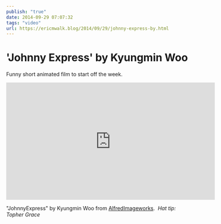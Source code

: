 ```yaml
---
publish: "true"
date: 2014-09-29 07:07:32
tags: "video"
url: https://ericmwalk.blog/2014/09/29/johnny-express-by.html
---
```


# 'Johnny Express' by Kyungmin Woo

Funny short animated film to start off the week.

<iframe width="560" height="315" src="https://www.youtube.com/embed/cSGZyRBpMBE" title="YouTube video player" frameborder="0" allow="accelerometer; autoplay; clipboard-write; encrypted-media; gyroscope; picture-in-picture" allowfullscreen></iframe>

"JohnnyExpress" by Kyungmin Woo from <a href="https://www.youtube.com/channel/UCvgQOD_WM1smaQNlAPafJIQ">AlfredImageworks</a>.  *Hat tip: Topher Grace*
